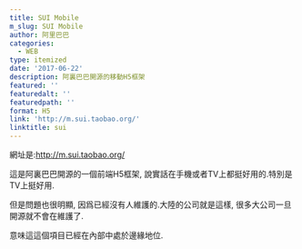 ```yaml
---
title: SUI Mobile
m_slug: SUI Mobile
author: 阿里巴巴
categories:
  - WEB
type: itemized
date: '2017-06-22'
description: 阿裏巴巴開源的移動H5框架
featured: ''
featuredalt: ''
featuredpath: ''
format: H5
link: 'http://m.sui.taobao.org/'
linktitle: sui
---
```

網址是:<http://m.sui.taobao.org/>

這是阿裏巴巴開源的一個前端H5框架, 說實話在手機或者TV上都挺好用的.特別是TV上挺好用.

但是問題也很明顯, 因爲已經沒有人維護的.大陸的公司就是這樣, 很多大公司一旦開源就不會在維護了.

意味這這個項目已經在內部中處於邊緣地位.
